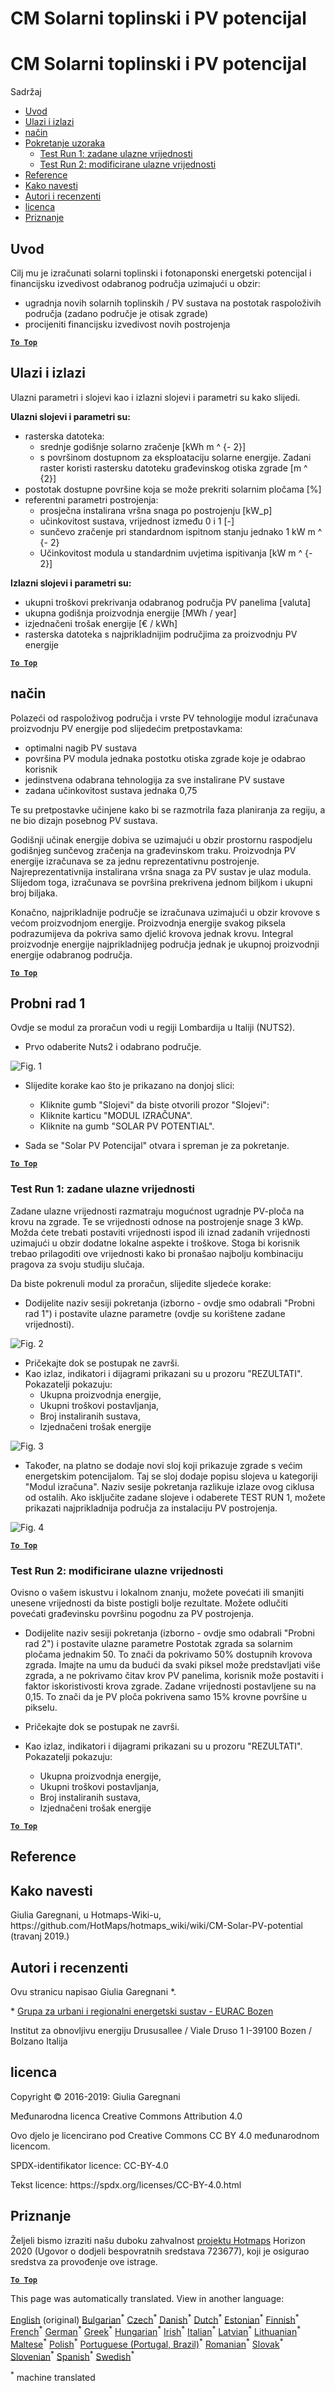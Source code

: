 <h1> <a class="anchor" id="cm-solar-thermal-and-pv-potential" href="#cm-solar-thermal-and-pv-potential"><i class="fa fa-link"></i></a> CM Solarni toplinski i PV potencijal </h1><h1> <a class="anchor" id="cm-solar-thermal-and-pv-potential" href="#cm-solar-thermal-and-pv-potential"><i class="fa fa-link"></i></a> CM Solarni toplinski i PV potencijal </h1><p> Sadržaj </p><ul><li> <a href="#introduction">Uvod</a> </li><li> <a href="#inputs-and-outputs">Ulazi i izlazi</a> </li><li> <a href="#method">način</a> </li><li> <a href="#sample-run">Pokretanje uzoraka</a> <ul><li> <a href="#test-run-1-default-input-values">Test Run 1: zadane ulazne vrijednosti</a> </li><li> <a href="#test-run-2-modified-input-values">Test Run 2: modificirane ulazne vrijednosti</a> </li></ul></li><li> <a href="#references">Reference</a> </li><li> <a href="#how-to-cite">Kako navesti</a> </li><li> <a href="#authors-and-reviewers">Autori i recenzenti</a> </li><li> <a href="#license">licenca</a> </li><li> <a href="#acknowledgement">Priznanje</a> </li></ul><h2> <a class="anchor" id="introduction" href="#introduction"><i class="fa fa-link"></i></a> Uvod </h2><p> Cilj mu je izračunati solarni toplinski i fotonaponski energetski potencijal i financijsku izvedivost odabranog područja uzimajući u obzir: </p><ul><li> ugradnja novih solarnih toplinskih / PV sustava na postotak raspoloživih područja (zadano područje je otisak zgrade) </li><li> procijeniti financijsku izvedivost novih postrojenja </li></ul><p><ins> <code><strong><a href="#table-of-contents">To Top</a></strong></code> </ins> </p><h2> <a class="anchor" id="inputs-and-outputs" href="#inputs-and-outputs"><i class="fa fa-link"></i></a> Ulazi i izlazi </h2><p> Ulazni parametri i slojevi kao i izlazni slojevi i parametri su kako slijedi. </p><p> <strong>Ulazni slojevi i parametri su:</strong> </p><ul><li> rasterska datoteka: <ul><li> srednje godišnje solarno zračenje [kWh m ^ {- 2}] </li><li> s površinom dostupnom za eksploataciju solarne energije. Zadani raster koristi rastersku datoteku građevinskog otiska zgrade [m ^ {2}] </li></ul></li><li> postotak dostupne površine koja se može prekriti solarnim pločama [%] </li><li> referentni parametri postrojenja: <ul><li> prosječna instalirana vršna snaga po postrojenju [kW_p] </li><li> učinkovitost sustava, vrijednost između 0 i 1 [-] </li><li> sunčevo zračenje pri standardnom ispitnom stanju jednako 1 kW m ^ {- 2} </li><li> Učinkovitost modula u standardnim uvjetima ispitivanja [kW m ^ {- 2}] </li></ul></li></ul><p> <strong>Izlazni slojevi i parametri su:</strong> </p><ul><li> ukupni troškovi prekrivanja odabranog područja PV panelima [valuta] </li><li> ukupna godišnja proizvodnja energije [MWh / year] </li><li> izjednačeni trošak energije [€ / kWh] </li><li> rasterska datoteka s najprikladnijim područjima za proizvodnju PV energije </li></ul><p><ins> <code><strong><a href="#table-of-contents">To Top</a></strong></code> </ins> </p><h2> <a class="anchor" id="method" href="#method"><i class="fa fa-link"></i></a> način </h2><p> Polazeći od raspoloživog područja i vrste PV tehnologije modul izračunava proizvodnju PV energije pod slijedećim pretpostavkama: </p><ul><li> optimalni nagib PV sustava </li><li> površina PV modula jednaka postotku otiska zgrade koje je odabrao korisnik </li><li> jedinstvena odabrana tehnologija za sve instalirane PV sustave </li><li> zadana učinkovitost sustava jednaka 0,75 </li></ul><p> Te su pretpostavke učinjene kako bi se razmotrila faza planiranja za regiju, a ne bio dizajn posebnog PV sustava. </p><p> Godišnji učinak energije dobiva se uzimajući u obzir prostornu raspodjelu godišnjeg sunčevog zračenja na građevinskom traku. Proizvodnja PV energije izračunava se za jednu reprezentativnu postrojenje. Najreprezentativnija instalirana vršna snaga za PV sustav je ulaz modula. Slijedom toga, izračunava se površina prekrivena jednom biljkom i ukupni broj biljaka. </p><p> Konačno, najprikladnije područje se izračunava uzimajući u obzir krovove s većom proizvodnjom energije. Proizvodnja energije svakog piksela podrazumijeva da pokriva samo djelić krovova jednak krovu. Integral proizvodnje energije najprikladnijeg područja jednak je ukupnoj proizvodnji energije odabranog područja. </p><p><ins> <code><strong><a href="#table-of-contents">To Top</a></strong></code> </ins> </p><h2> <a class="anchor" id="test-run-1" href="#test-run-1"><i class="fa fa-link"></i></a> Probni rad 1 </h2><p> Ovdje se modul za proračun vodi u regiji Lombardija u Italiji (NUTS2). </p><ul><li> Prvo odaberite Nuts2 i odabrano područje. </li></ul><p><img alt="Fig. 1" src="https://github.com/HotMaps/hotmaps_wiki/blob/master/Images/cm_solar_PV/default_values_01.png" title="Odaberite regiju"/></p><ul><li><p> Slijedite korake kao što je prikazano na donjoj slici: </p><ul><li> Kliknite gumb &quot;Slojevi&quot; da biste otvorili prozor &quot;Slojevi&quot;: </li><li> Kliknite karticu &quot;MODUL IZRAČUNA&quot;. </li><li> Kliknite na gumb &quot;SOLAR PV POTENTIAL&quot;. </li></ul></li><li><p> Sada se &quot;Solar PV Potencijal&quot; otvara i spreman je za pokretanje. </p></li></ul><p><ins> <code><strong><a href="#table-of-contents">To Top</a></strong></code> </ins> </p><h3> <a class="anchor" id="test-run-1--default-input-values" href="#test-run-1--default-input-values"><i class="fa fa-link"></i></a> Test Run 1: zadane ulazne vrijednosti </h3><p> Zadane ulazne vrijednosti razmatraju mogućnost ugradnje PV-ploča na krovu na zgrade. Te se vrijednosti odnose na postrojenje snage 3 kWp. Možda ćete trebati postaviti vrijednosti ispod ili iznad zadanih vrijednosti uzimajući u obzir dodatne lokalne aspekte i troškove. Stoga bi korisnik trebao prilagoditi ove vrijednosti kako bi pronašao najbolju kombinaciju pragova za svoju studiju slučaja. </p><p> Da biste pokrenuli modul za proračun, slijedite sljedeće korake: </p><ul><li> Dodijelite naziv sesiji pokretanja (izborno - ovdje smo odabrali &quot;Probni rad 1&quot;) i postavite ulazne parametre (ovdje su korištene zadane vrijednosti). </li></ul><p><img alt="Fig. 2" src="https://github.com/HotMaps/hotmaps_wiki/blob/master/Images/cm_solar_PV/default_values_02.png" title="Probni ciklus 1 sa zadanim vrijednostima"/></p><ul><li> Pričekajte dok se postupak ne završi. </li><li> Kao izlaz, indikatori i dijagrami prikazani su u prozoru &quot;REZULTATI&quot;. Pokazatelji pokazuju: <ul><li> Ukupna proizvodnja energije, </li><li> Ukupni troškovi postavljanja, </li><li> Broj instaliranih sustava, </li><li> Izjednačeni trošak energije </li></ul></li></ul><p><img alt="Fig. 3" src="https://github.com/HotMaps/hotmaps_wiki/blob/master/Images/cm_solar_PV/default_values_03.png" title="Ispitni ciklus 1 kartica INDIKATORI"/></p><ul><li> Također, na platno se dodaje novi sloj koji prikazuje zgrade s većim energetskim potencijalom. Taj se sloj dodaje popisu slojeva u kategoriji &quot;Modul izračuna&quot;. Naziv sesije pokretanja razlikuje izlaze ovog ciklusa od ostalih. Ako isključite zadane slojeve i odaberete TEST RUN 1, možete prikazati najprikladnija područja za instalaciju PV postrojenja. </li></ul><p><img alt="Fig. 4" src="https://github.com/HotMaps/hotmaps_wiki/blob/master/Images/cm_solar_PV/default_values_03.png" title="Ispitna staza 1 Proračunski modul Slojevi"/></p><p><ins> <code><strong><a href="#table-of-contents">To Top</a></strong></code> </ins> </p><h3> <a class="anchor" id="test-run-2--modified-input-values" href="#test-run-2--modified-input-values"><i class="fa fa-link"></i></a> Test Run 2: modificirane ulazne vrijednosti </h3><p> Ovisno o vašem iskustvu i lokalnom znanju, možete povećati ili smanjiti unesene vrijednosti da biste postigli bolje rezultate. Možete odlučiti povećati građevinsku površinu pogodnu za PV postrojenja. </p><ul><li><p> Dodijelite naziv sesiji pokretanja (izborno - ovdje smo odabrali &quot;Probni rad 2&quot;) i postavite ulazne parametre Postotak zgrada sa solarnim pločama jednakim 50. To znači da pokrivamo 50% dostupnih krovova zgrada. Imajte na umu da budući da svaki piksel može predstavljati više zgrada, a ne pokrivamo čitav krov PV panelima, korisnik može postaviti i faktor iskoristivosti krova zgrade. Zadane vrijednosti postavljene su na 0,15. To znači da je PV ploča pokrivena samo 15% krovne površine u pikselu. </p></li><li><p> Pričekajte dok se postupak ne završi. </p></li><li><p> Kao izlaz, indikatori i dijagrami prikazani su u prozoru &quot;REZULTATI&quot;. Pokazatelji pokazuju: </p><ul><li> Ukupna proizvodnja energije, </li><li> Ukupni troškovi postavljanja, </li><li> Broj instaliranih sustava, </li><li> Izjednačeni trošak energije </li></ul></li></ul><p><ins> <code><strong><a href="#table-of-contents">To Top</a></strong></code> </ins> </p><h2> <a class="anchor" id="references" href="#references"><i class="fa fa-link"></i></a> Reference </h2><h2> <a class="anchor" id="how-to-cite" href="#how-to-cite"><i class="fa fa-link"></i></a> Kako navesti </h2><p> Giulia Garegnani, u Hotmaps-Wiki-u, https://github.com/HotMaps/hotmaps_wiki/wiki/CM-Solar-PV-potential (travanj 2019.) </p><h2> <a class="anchor" id="authors-and-reviewers" href="#authors-and-reviewers"><i class="fa fa-link"></i></a> Autori i recenzenti </h2><p> Ovu stranicu napisao Giulia Garegnani *. </p><p> * <a href="http://www.eurac.edu/en/research/technologies/renewableenergy/researchfields/Pages/Energy-strategies-and-planning.aspx">Grupa za urbani i regionalni energetski sustav - EURAC Bozen</a> </p><p> Institut za obnovljivu energiju Drususallee / Viale Druso 1 I-39100 Bozen / Bolzano Italija </p><h2> <a class="anchor" id="license" href="#license"><i class="fa fa-link"></i></a> licenca </h2><p> Copyright © 2016-2019: Giulia Garegnani </p><p> Međunarodna licenca Creative Commons Attribution 4.0 </p><p> Ovo djelo je licencirano pod Creative Commons CC BY 4.0 međunarodnom licencom. </p><p> SPDX-identifikator licence: CC-BY-4.0 </p><p> Tekst licence: https://spdx.org/licenses/CC-BY-4.0.html </p><h2> <a class="anchor" id="acknowledgement" href="#acknowledgement"><i class="fa fa-link"></i></a> Priznanje </h2><p> Željeli bismo izraziti našu duboku zahvalnost <a href="https://www.hotmaps-project.eu">projektu Hotmaps</a> Horizon 2020 (Ugovor o dodjeli bespovratnih sredstava 723677), koji je osigurao sredstva za provođenje ove istrage. </p><p><ins> <code><strong><a href="#table-of-contents">To Top</a></strong></code> </ins> </p>
<!--- THIS IS A SUPER UNIQUE IDENTIFIER -->

This page was automatically translated. View in another language:

[English](../en/CM-Solar-thermal-and-PV-potential) (original) [Bulgarian](../bg/CM-Solar-thermal-and-PV-potential)<sup>\*</sup>  [Czech](../cs/CM-Solar-thermal-and-PV-potential)<sup>\*</sup> [Danish](../da/CM-Solar-thermal-and-PV-potential)<sup>\*</sup> [Dutch](../nl/CM-Solar-thermal-and-PV-potential)<sup>\*</sup> [Estonian](../et/CM-Solar-thermal-and-PV-potential)<sup>\*</sup> [Finnish](../fi/CM-Solar-thermal-and-PV-potential)<sup>\*</sup> [French](../fr/CM-Solar-thermal-and-PV-potential)<sup>\*</sup> [German](../de/CM-Solar-thermal-and-PV-potential)<sup>\*</sup> [Greek](../el/CM-Solar-thermal-and-PV-potential)<sup>\*</sup> [Hungarian](../hu/CM-Solar-thermal-and-PV-potential)<sup>\*</sup> [Irish](../ga/CM-Solar-thermal-and-PV-potential)<sup>\*</sup> [Italian](../it/CM-Solar-thermal-and-PV-potential)<sup>\*</sup> [Latvian](../lv/CM-Solar-thermal-and-PV-potential)<sup>\*</sup> [Lithuanian](../lt/CM-Solar-thermal-and-PV-potential)<sup>\*</sup> [Maltese](../mt/CM-Solar-thermal-and-PV-potential)<sup>\*</sup> [Polish](../pl/CM-Solar-thermal-and-PV-potential)<sup>\*</sup> [Portuguese (Portugal, Brazil)](../pt/CM-Solar-thermal-and-PV-potential)<sup>\*</sup> [Romanian](../ro/CM-Solar-thermal-and-PV-potential)<sup>\*</sup> [Slovak](../sk/CM-Solar-thermal-and-PV-potential)<sup>\*</sup> [Slovenian](../sl/CM-Solar-thermal-and-PV-potential)<sup>\*</sup> [Spanish](../es/CM-Solar-thermal-and-PV-potential)<sup>\*</sup> [Swedish](../sv/CM-Solar-thermal-and-PV-potential)<sup>\*</sup> 

<sup>\*</sup> machine translated
